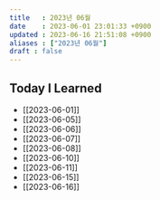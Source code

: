 ```yaml
---
title   : 2023년 06월
date    : 2023-06-01 23:01:33 +0900
updated : 2023-06-16 21:51:08 +0900
aliases : ["2023년 06월"]
draft : false
---
```


## Today I Learned

- [[2023-06-01]]
- [[2023-06-05]]
- [[2023-06-06]]
- [[2023-06-07]]
- [[2023-06-08]]
- [[2023-06-10]]
- [[2023-06-11]]
- [[2023-06-15]]
- [[2023-06-16]]
